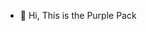 - 👋 Hi, This is the Purple Pack

<!---
purplepack/purplepack is a ✨ special ✨ repository because its `README.md` (this file) appears on your GitHub profile.
You can click the Preview link to take a look at your changes.
--->
